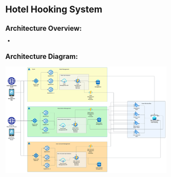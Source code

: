 # Hotel Hooking System


## Architecture Overview:
-
## Architecture Diagram:
![alt text](architecture-overview.svg)